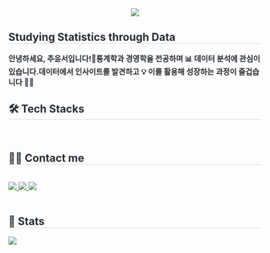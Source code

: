 <div align= "center">
    <img src="https://capsule-render.vercel.app/api?type=rect&color=dcedc8&height=120&text=YoonseoChu&animation=fadeIn&fontColor=333333&fontSize=50" />
    </div>
    <div style="text-align: left;"> 
    <h2 style="border-bottom: 1px solid #d8dee4; color: #282d33;"> Studying Statistics through Data </h2>  
    <div style="font-weight: 700; font-size: 15px; text-align: left; color: #282d33;"> 안녕하세요, 추윤서입니다!👋</li></li>통계학과 경영학을 전공하며 📊 데이터 분석에 관심이 있습니다.</li></li>데이터에서 인사이트를 발견하고 💡 이를 활용해 성장하는 과정이 즐겁습니다 🚀✨ </div> 
    </div>
    <div style="text-align: left;">
    <h2 style="border-bottom: 1px solid #d8dee4; color: #282d33;"> 🛠️ Tech Stacks </h2> <br> 
    <div style="margin: ; text-align: left;" "text-align: left;"> </div>
    </div>
    <div style="text-align: left;">
    <h2 style="border-bottom: 1px solid #d8dee4; color: #282d33;"> 🧑‍💻 Contact me </h2> <br> 
    <div style="text-align: left;"> <a href=https://www.instagram.com/cyunsuh?igsh=MWRjaWhqbTlqbHAxbQ==> <img src="https://img.shields.io/badge/Instagram-E4405F?style=flat&logo=Instagram&logoColor=white&link=https://www.instagram.com/cyunsuh?igsh=MWRjaWhqbTlqbHAxbQ=="> </a>
         <a href=https://blog.naver.com/chuys09> <img src="https://img.shields.io/badge/Naver-03C75A?style=flat&logo=Naver&logoColor=white&link=https://blog.naver.com/chuys09"> </a>
         <a href=mailto:cyunsuh51@gmail.com> <img src="https://img.shields.io/badge/Gmail-EA4335?style=flat&logo=Gmail&logoColor=white&link=mailto:cyunsuh51@gmail.com"> </a>
          </div>  <br> 
    <div style="text-align: left;">  </div> 
    </div>
    <div style="text-align: left;"> 
    <h2 style="border-bottom: 1px solid #d8dee4; color: #282d33;"> 🏅 Stats </h2> <div style="text-align: left;">  <img src="https://github-readme-stats.vercel.app/api/top-langs/?username=YoonseoChu&layout=compact&bg_color=180,000000,&title_color=000000&text_color=000000"
          /> </div> 
    </div>
    
